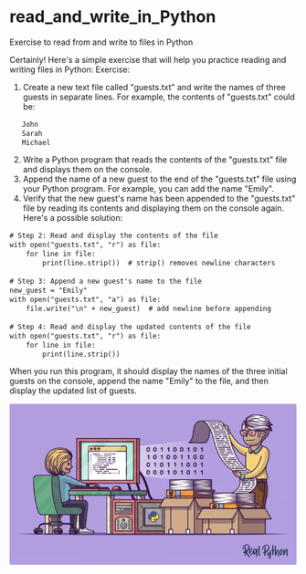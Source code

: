 # read_and_write_in_Python
Exercise to read from and write to files in Python

Certainly! Here's a simple exercise that will help you practice reading and writing files in Python:
Exercise:
1. Create a new text file called "guests.txt" and write the names of three guests in separate lines.
   For example, the contents of "guests.txt" could be:

```
   John
   Sarah
   Michael
```
2. Write a Python program that reads the contents of the "guests.txt" file and displays them on the console.
3. Append the name of a new guest to the end of the "guests.txt" file using your Python program. For example, you can add the name "Emily".
4. Verify that the new guest's name has been appended to the "guests.txt" file by reading its contents and displaying them on the console again.
Here's a possible solution:

```
# Step 2: Read and display the contents of the file
with open("guests.txt", "r") as file:
    for line in file:
        print(line.strip())  # strip() removes newline characters

# Step 3: Append a new guest's name to the file
new_guest = "Emily"
with open("guests.txt", "a") as file:
    file.write("\n" + new_guest)  # add newline before appending

# Step 4: Read and display the updated contents of the file
with open("guests.txt", "r") as file:
    for line in file:
        print(line.strip())

```

When you run this program, it should display the names of the three initial guests on the console, append the name "Emily" to the file, and then display the updated list of guests.

<img src="image/read_write_image.png">